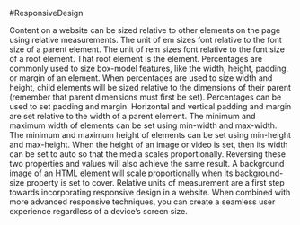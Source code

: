 #ResponsiveDesign


Content on a website can be sized relative to other elements on the page using relative measurements.
The unit of em sizes font relative to the font size of a parent element.
The unit of rem sizes font relative to the font size of a root element. That root element is the <html> element.
Percentages are commonly used to size box-model features, like the width, height, padding, or margin of an element.
When percentages are used to size width and height, child elements will be sized relative to the dimensions of their parent (remember that parent dimensions must first be set).
Percentages can be used to set padding and margin. Horizontal and vertical padding and margin are set relative to the width of a parent element.
The minimum and maximum width of elements can be set using min-width and max-width.
The minimum and maximum height of elements can be set using min-height and max-height.
When the height of an image or video is set, then its width can be set to auto so that the media scales proportionally. Reversing these two properties and values will also achieve the same result.
A background image of an HTML element will scale proportionally when its background-size property is set to cover.
Relative units of measurement are a first step towards incorporating responsive design in a website. When combined with more advanced responsive techniques, you can create a seamless user experience regardless of a device’s screen size.

